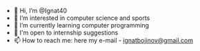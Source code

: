 - 👋 Hi, I’m @Ignat40
- 👀 I’m interested in computer science and sports
- 🌱 I’m currently learning computer programming
- 🛒 I'm open to internship suggestions
- 📫 How to reach me: here my e-mail - ignatbojinov@gmail.com

<!---
Ignat40/Ignat40 is a ✨ special ✨ repository because its `README.md` (this file) appears on your GitHub profile.
You can click the Preview link to take a look at your changes.
--->
